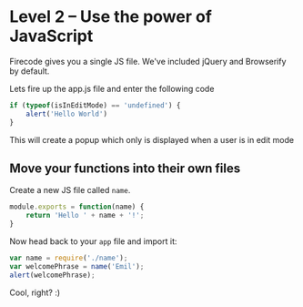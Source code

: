 # Level 2 – Use the power of JavaScript

Firecode gives you a single JS file. We've included jQuery and Browserify by default.

Lets fire up the app.js file and enter the following code

```js
if (typeof(isInEditMode) == 'undefined') {
	alert('Hello World')
}
```

This will create a popup which only is displayed when a user is in edit mode

## Move your functions into their own files

Create a new JS file called `name`. 

```javascript
module.exports = function(name) {
    return 'Hello ' + name + '!';
}
```

Now head back to your `app` file and import it:

```javascript
var name = require('./name');
var welcomePhrase = name('Emil');
alert(welcomePhrase);
```

Cool, right? :)

